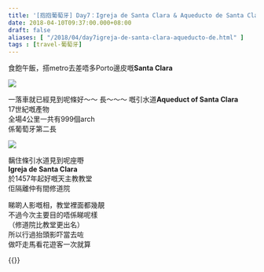 ```yaml
---
title: '[抱抱葡萄牙] Day7：Igreja de Santa Clara & Aqueducto de Santa Clara'
date: 2018-04-10T09:37:00.000+08:00
draft: false
aliases: [ "/2018/04/day7igreja-de-santa-clara-aqueducto-de.html" ]
tags : [travel-葡萄牙]
---
```


食飽午飯，搭metro去差唔多Porto邊皮嘅**Santa Clara**  

![](/images/portugal7e.jpg)

一落車就已經見到呢條好～～ 長～～～ 嘅引水道**Aqueduct of Santa Clara**  
17世紀嘅產物  
全場4公里一共有999個arch  
係葡萄牙第二長  

![](/images/portugal7e1.jpg)

黐住條引水道見到呢座嘢  
**Igreja de Santa Clara**  
於1457年起好嘅天主教教堂  
佢隔離仲有間修道院  
  
睇啲人影嘅相，教堂裡面都幾靚  
不過今次主要目的唔係睇呢樣  
（修道院比教堂更出名）  
所以行過抬頭影吓當去咗  
做吓走馬看花遊客一次就算  
  
  

{{<portugal>}}  
